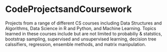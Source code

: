 # CodeProjectsandCoursework
Projects from a range of different CS courses including Data Structures and Algorithms, Data Science in R and Python, and Machine Learning. Topics learned in these courses include but are not limited to probabiliy & statstics, bootstrap sampling, supervised and unsupervised learning, decision tree calssifiers, regression, ensemble methods, and matrix manipulation.
